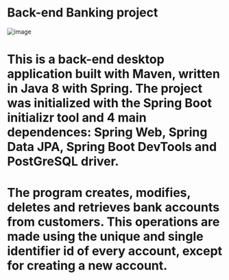 # Back-end Banking project

![image](https://user-images.githubusercontent.com/85517520/196001415-cdab3c75-5206-468c-b611-f1e9e344c826.png)

# This is a back-end desktop application built with Maven, written in Java 8 with Spring. The project was initialized with the Spring Boot initializr tool and 4 main dependences: Spring Web, Spring Data JPA, Spring Boot DevTools and PostGreSQL driver.

# The program creates, modifies, deletes and retrieves bank accounts from customers. This operations are made using the unique and single identifier id of every account, except for creating a new account.
